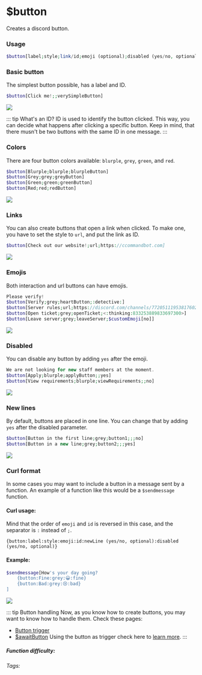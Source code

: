 # $button
Creates a discord button.

### Usage
```php
$button[label;style;link/id;emoji (optional);disabled (yes/no, optional);new line (yes/no, optional)]
```

### Basic button
The simplest button possible, has a label and ID.

```php
$button[Click me!;;verySimpleButton]
```
![](https://cdn.discordapp.com/attachments/957286111250624552/1126652117373964338/basic-button.png)

::: tip What's an ID?
ID is used to identify the button clicked. This way, you can decide what happens after clicking a specific button.
Keep in mind, that there musn't be two buttons with the same ID in one message.
:::

### Colors
There are four button colors available:
`blurple`, `grey`, `green`, and `red`.

```php
$button[Blurple;blurple;blurpleButton]
$button[Grey;grey;greyButton]
$button[Green;green;greenButton]
$button[Red;red;redButton]
```
![](https://cdn.discordapp.com/attachments/957286111250624552/1126656639915790428/color-buttons.png)

### Links
You can also create buttons that open a link when clicked.
To make one, you have to set the style to `url`, and put the link as ID.
```php
$button[Check out our website!;url;https://ccommandbot.com]
```
![](https://cdn.discordapp.com/attachments/957286111250624552/1126655903555399781/url-button.png)

### Emojis
Both interaction and url buttons can have emojis.
```php
Please verify!
$button[Verify;grey;heartButton;:detective:]
$button[Server rules;url;https://discord.com/channels/772051119538176021/772051119923789847/818136570896449577;đ]
$button[Open ticket;grey;openTicket;<:thinking:833253889833697300>]
$button[Leave server;grey;leaveServer;$customEmoji[no]]
```
![](https://cdn.discordapp.com/attachments/957286111250624552/1126661173086015498/image.png)

### Disabled
You can disable any button by adding `yes` after the emoji.
```php
We are not looking for new staff members at the moment.
$button[Apply;blurple;applyButton;;yes]
$button[View requirements;blurple;viewRequirements;;no]
```
![](https://cdn.discordapp.com/attachments/957286111250624552/1126662743408255056/image.png)

### New lines
By default, buttons are placed in one line.
You can change that by adding `yes` after the disabled parameter.
```php
$button[Button in the first line;grey;button1;;;no]
$button[Button in a new line;grey;button2;;;yes]
```
![](https://cdn.discordapp.com/attachments/957286111250624552/1126663318514450492/newlined.png)

### Curl format
In some cases you may want to include a button in a message sent by a function.
An example of a function like this would be a `$sendmessage` function.

#### Curl usage:
Mind that the order of `emoji` and `id` is reversed in this case, and the separator is `:` instead of `;`.
```
{button:label:style:emoji:id:newLine (yes/no, optional):disabled (yes/no, optional)}
```

#### Example:
```php
$sendmessage[How's your day going?
    {button:Fine:grey:😀:fine}
    {button:Bad:grey:😢:bad}
]
```
![](https://cdn.discordapp.com/attachments/957286111250624552/1126666908662513684/image.png)


::: tip Button handling
Now, as you know how to create buttons, you may want to know how to handle them.
Check these pages:

- [Button trigger](../../Trigger/button.md)
- [$awaitButton](./awaitbutton.md)
Using the button as trigger check here to [learn more](../../Trigger/button.md).
:::

##### Function difficulty: <Badge type="warning" text="Medium" vertical="middle" /> 
###### Tags: <Badge type="tip" text="button" vertical="middle" /> <Badge type="tip" text="component" vertical="middle" /> 